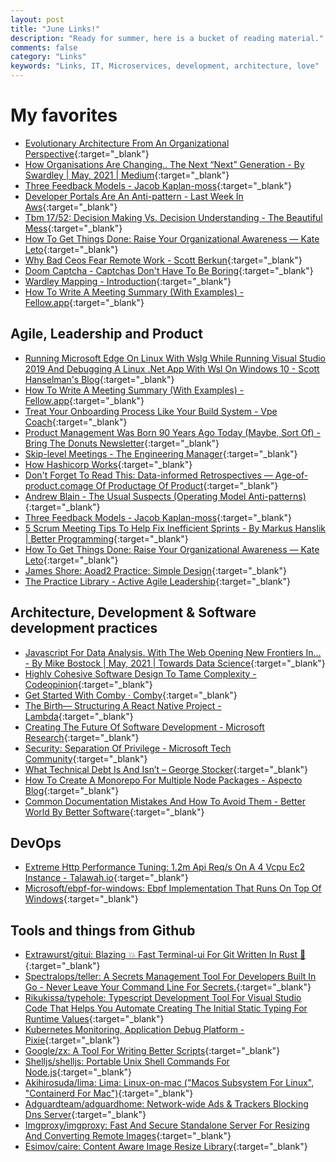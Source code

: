 ```yaml
---
layout: post
title: "June Links!"
description: "Ready for summer, here is a bucket of reading material."
comments: false
category: "Links"
keywords: "Links, IT, Microservices, development, architecture, love"
---
```

<!-- markdownlint-disable MD033 MD020 MD025-->
# My favorites<a name="favorites"></a>

- [Evolutionary Architecture From An Organizational Perspective](https://www.infoq.com/articles/evolutionary-architecture-organizational/){:target="_blank"}
- [How Organisations Are Changing.. The Next “Next” Generation - By Swardley | May, 2021 | Medium](https://swardley.medium.com/how-organisations-are-changing-cf80f3e2300){:target="_blank"}
- [Three Feedback Models - Jacob Kaplan-moss](https://jacobian.org/2021/apr/22/three-feedback-models/){:target="_blank"}
- [Developer Portals Are An Anti-pattern - Last Week In Aws](https://www.lastweekinaws.com/blog/developer-portals-are-an-anti-pattern/){:target="_blank"}
- [Tbm 17/52: Decision Making Vs. Decision Understanding - The Beautiful Mess](https://cutlefish.substack.com/p/tbm-1752-decision-making-vs-decision){:target="_blank"}
- [How To Get Things Done: Raise Your Organizational Awareness — Kate Leto](https://www.kateleto.com/articles/organizational-awareness-the-leaders-sixth-sens){:target="_blank"}
- [Why Bad Ceos Fear Remote Work - Scott Berkun](https://scottberkun.com/2021/why-bad-ceos-fear-remote-work/){:target="_blank"}
- [Doom Captcha - Captchas Don't Have To Be Boring](https://vivirenremoto.github.io/doomcaptcha/){:target="_blank"}
- [Wardley Mapping - Introduction](https://learnwardleymapping.com/home-deprecated/introduction/){:target="_blank"}
- [How To Write A Meeting Summary (With Examples) - Fellow.app](https://fellow.app/blog/meetings/how-to-write-a-meeting-summary-with-examples/){:target="_blank"}

## Agile, Leadership and Product<a name="agile"></a>

- [Running Microsoft Edge On Linux With Wslg While Running Visual Studio 2019 And Debugging A Linux .Net App With Wsl On Windows 10 - Scott Hanselman's Blog](https://www.hanselman.com/blog/running-microsoft-edge-on-linux-with-wslg-while-running-visual-studio-2019-and-debugging-a-linux-net-app-with-wsl-on-windows-10){:target="_blank"}
- [How To Write A Meeting Summary (With Examples) - Fellow.app](https://fellow.app/blog/meetings/how-to-write-a-meeting-summary-with-examples/){:target="_blank"}
- [Treat Your Onboarding Process Like Your Build System - Vpe Coach](https://medium.com/vpe-coach/treat-your-onboarding-process-like-your-build-system-381474aff0f1){:target="_blank"}
- [Product Management Was Born 90 Years Ago Today (Maybe, Sort Of) - Bring The Donuts Newsletter](https://newsletter.bringthedonuts.com/p/product-management-mcelroy-memo-turns-ninety){:target="_blank"}
- [Skip-level Meetings - The Engineering Manager](https://www.theengineeringmanager.com/managing-managers/skip-level-meetings/){:target="_blank"}
- [How Hashicorp Works](https://works.hashicorp.com/){:target="_blank"}
- [Don't Forget To Read This: Data-informed Retrospectives — Age-of-product.comage Of Productage Of Product](https://age-of-product.com/data-informed-retrospectives/){:target="_blank"}
- [Andrew Blain - The Usual Suspects (Operating Model Anti-patterns)](https://www.remoteaf.co/blogs/operating-model-anti-patterns){:target="_blank"}
- [Three Feedback Models - Jacob Kaplan-moss](https://jacobian.org/2021/apr/22/three-feedback-models/){:target="_blank"}
- [5 Scrum Meeting Tips To Help Fix Inefficient Sprints - By Markus Hanslik | Better Programming](https://betterprogramming.pub/5-scrum-meeting-tips-to-help-fix-inefficient-sprints-716889d68f1f){:target="_blank"} 
- [How To Get Things Done: Raise Your Organizational Awareness — Kate Leto](https://www.kateleto.com/articles/organizational-awareness-the-leaders-sixth-sens){:target="_blank"}
- [James Shore: Aoad2 Practice: Simple Design](https://www.jamesshore.com/v2/books/aoad2/simple_design){:target="_blank"}
- [The Practice Library - Active Agile Leadership](https://www.activeagileleadership.com/practicelibrary/){:target="_blank"}
 
## Architecture, Development & Software development practices <a name="development"></a>

- [Javascript For Data Analysis. With The Web Opening New Frontiers In… - By Mike Bostock | May, 2021 | Towards Data Science](https://towardsdatascience.com/javascript-for-data-analysis-2e8e7dbf63a7){:target="_blank"}
- [Highly Cohesive Software Design To Tame Complexity - Codeopinion](https://codeopinion.com/highly-cohesive-software-design-to-tame-complexity/){:target="_blank"}
- [Get Started With Comby · Comby](https://comby.dev/docs/get-started){:target="_blank"}
- [The Birth— Structuring A React Native Project - Lambda](https://lambda.grofers.com/the-birth-initial-project-setup-cf3c61f3ce7b){:target="_blank"}
- [Creating The Future Of Software Development - Microsoft Research](https://www.microsoft.com/en-us/research/blog/research-collection-creating-the-future-of-software-development/){:target="_blank"}
- [Security: Separation Of Privilege - Microsoft Tech Community](https://techcommunity.microsoft.com/t5/azure-sql/security-separation-of-privilege/ba-p/2393637){:target="_blank"}
- [What Technical Debt Is And Isn’t – George Stocker](https://georgestocker.com/2021/05/26/what-technical-debt-is-and-isnt/){:target="_blank"}
- [How To Create A Monorepo For Multiple Node Packages - Aspecto Blog](https://www.aspecto.io/blog/lerna-hello-world-how-to-create-a-monorepo-for-multiple-node-packages/){:target="_blank"}
- [Common Documentation Mistakes And How To Avoid Them - Better World By Better Software](https://glebbahmutov.com/blog/common-documentation-mistakes-and-how-to-avoid-them/){:target="_blank"}


## DevOps<a name="devops"></a>

- [Extreme Http Performance Tuning: 1.2m Api Req/s On A 4 Vcpu Ec2 Instance - Talawah.io](https://talawah.io/blog/extreme-http-performance-tuning-one-point-two-million/#_1-application-optimizations){:target="_blank"}
- [Microsoft/ebpf-for-windows: Ebpf Implementation That Runs On Top Of Windows](https://github.com/microsoft/ebpf-for-windows){:target="_blank"}

## Tools and things from Github <a name="tools"></a>

- [Extrawurst/gitui: Blazing 💥 Fast Terminal-ui For Git Written In Rust 🦀](https://github.com/extrawurst/gitui){:target="_blank"}
- [Spectralops/teller: A Secrets Management Tool For Developers Built In Go - Never Leave Your Command Line For Secrets.](https://github.com/spectralops/teller){:target="_blank"}
- [Rikukissa/typehole: Typescript Development Tool For Visual Studio Code That Helps You Automate Creating The Initial Static Typing For Runtime Values](https://github.com/rikukissa/typehole){:target="_blank"}
- [Kubernetes Monitoring, Application Debug Platform - Pixie](https://px.dev/){:target="_blank"}
- [Google/zx: A Tool For Writing Better Scripts](https://github.com/google/zx){:target="_blank"}
- [Shelljs/shelljs: Portable Unix Shell Commands For Node.js](https://github.com/shelljs/shelljs){:target="_blank"}
- [Akihirosuda/lima: Lima: Linux-on-mac ("Macos Subsystem For Linux", "Containerd For Mac")](https://github.com/AkihiroSuda/lima){:target="_blank"}
- [Adguardteam/adguardhome: Network-wide Ads & Trackers Blocking Dns Server](https://github.com/AdguardTeam/AdGuardHome){:target="_blank"}
- [Imgproxy/imgproxy: Fast And Secure Standalone Server For Resizing And Converting Remote Images](https://github.com/imgproxy/imgproxy){:target="_blank"}
- [Esimov/caire: Content Aware Image Resize Library](https://github.com/esimov/caire){:target="_blank"}